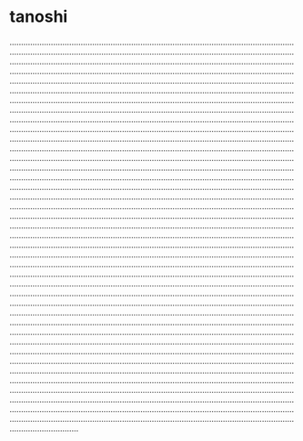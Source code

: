 # tanoshi
..............................................................................................................................................................................................................................................................................................................................................................................................................................................................................................................................................................................................................................................................................................................................................................................................................................................................................................................................................................................................................................................................................................................................................................................................................................................................................................................................................................................................................................................................................................................................................................................................................................................................................................................................................................................................................................................................................................................................................................................................................................................................................................................................................................................................................................................................................................................................................................................................................................................................................................................................................................................................................................................................................................................................................................................................................................................................................................................................................................................................................................................................................................................................................................................................................................................................................................................................................................................................................................................................................................................................................................................................................................................................................................................................................................................................................................................................................................................................................................................................................................................................................................................................................................................................................................................................................................................................................................................................................................................................................................................................................................................................................................................................................................................................................................................................................................................................................................................................................................................................................................................................................................................................................................................................
